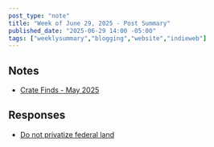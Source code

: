 ```yaml
---
post_type: "note" 
title: "Week of June 29, 2025 - Post Summary"
published_date: "2025-06-29 14:00 -05:00"
tags: ["weeklysummary","blogging","website","indieweb"]
---
```


## Notes

- [Crate Finds - May 2025](/notes/crate-finds-may-2025)

## Responses

- [Do not privatize federal land](/responses/do-not-privatize-federal-land)
